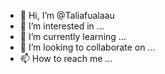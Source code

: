 - 👋 Hi, I’m @Taliafualaau
- 👀 I’m interested in ...
- 🌱 I’m currently learning ...
- 💞️ I’m looking to collaborate on ...
- 📫 How to reach me ...

<!---
Taliafualaau/Taliafualaau is a ✨ special ✨ repository because its `README.md` (this file) appears on your GitHub profile.
You can click the Preview link to take a look at your changes.
--->
